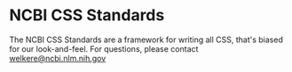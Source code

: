 # NCBI CSS Standards

The NCBI CSS Standards are a framework for writing all CSS, that's biased for our look-and-feel.  For questions, please contact [welkere@ncbi.nlm.nih.gov](mailto:welkere@ncbi.nlm.nih.gov "welkere@ncbi.nlm.nih.gov")
